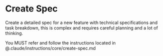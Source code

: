 # Create Spec

Create a detailed spec for a new feature with technical specifications and task breakdown, this is complex and requires careful planning and a lot of thinking.

You MUST refer and follow the instructions located in @.claude/instructions/core/create-spec.md
